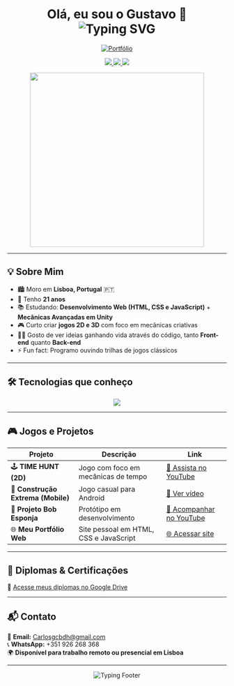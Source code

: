 <h1 align="center">
  Olá, eu sou o Gustavo 👋<br>
  <img src="https://readme-typing-svg.herokuapp.com?font=Fira+Code&size=26&duration=2000&pause=1000&color=00BFFF&center=true&vCenter=true&width=500&lines=🎮+Game+Dev+apaixonado+por+Unity;🌐+Futuro+Dev+Web+Front-end+%26+Back-end;🚀+Criando+experiências+incríveis!" alt="Typing SVG" />
</h1>

<p align="center">
  <a href="https://portfoliogustav.netlify.app/" target="_blank">
    <img src="https://img.shields.io/badge/Acessar%20Portfólio-00BFFF?style=for-the-badge&logo=google-chrome&logoColor=white" alt="Portfólio">
  </a>
</p>

<p align="center">
  <a href="https://github.com/Gustavoxsq" target="_blank">
    <img src="https://img.shields.io/badge/GitHub-100000?style=for-the-badge&logo=github&logoColor=white" />
  </a>
  <a href="mailto:Carlosgcbdh@gmail.com">
    <img src="https://img.shields.io/badge/Email-D14836?style=for-the-badge&logo=gmail&logoColor=white" />
  </a>
  <a href="https://wa.me/351926268368" target="_blank">
    <img src="https://img.shields.io/badge/WhatsApp-25D366?style=for-the-badge&logo=whatsapp&logoColor=white" />
  </a>
</p>

<p align="center">
  <img src="https://media.giphy.com/media/qgQUggAC3Pfv687qPC/giphy.gif" width="400" />
</p>

---

## 💡 Sobre Mim

- 🏙️ Moro em **Lisboa, Portugal** 🇵🇹  
- 🎂 Tenho **21 anos**  
- 📚 Estudando: **Desenvolvimento Web (HTML, CSS e JavaScript)** + **Mecânicas Avançadas em Unity**  
- 🎮 Curto criar **jogos 2D e 3D** com foco em mecânicas criativas  
- 👨‍💻 Gosto de ver ideias ganhando vida através do código, tanto **Front-end** quanto **Back-end**  
- ⚡ Fun fact: Programo ouvindo trilhas de jogos clássicos

---

## 🛠️ Tecnologias que conheço

<p align="center">
  <img src="https://skillicons.dev/icons?i=unity,cs,html,css,js&theme=dark" />
</p>

---

## 🎮 Jogos e Projetos

| Projeto                             | Descrição                             | Link                                                                 |
|-------------------------------------|---------------------------------------|----------------------------------------------------------------------|
| 🕹️ **TIME HUNT (2D)**               | Jogo com foco em mecânicas de tempo   | [🎥 Assista no YouTube](https://youtu.be/TVpTe9D3GSc?si=QvYki93ohgO_uaVl)  |
| 📱 **Construção Extrema (Mobile)**  | Jogo casual para Android              | [🎥 Ver vídeo](https://youtu.be/jEpRbdhVNVM?si=ya6y5M38DODJEhGV)         |
| 🔧 **Projeto Bob Esponja**          | Protótipo em desenvolvimento          | [🎥 Acompanhar no YouTube](https://youtu.be/yhSHCAkmloI)               |
| 🌐 **Meu Portfólio Web**            | Site pessoal em HTML, CSS e JavaScript| [🌐 Acessar site](https://portfoliogustav.netlify.app/)               |

---

## 📜 Diplomas & Certificações

📁 [Acesse meus diplomas no Google Drive](https://drive.google.com/drive/folders/14--AQe70PeHCsw7OXfxWGNHNH70dxPQL?usp=sharing)

---

## 📬 Contato

📧 **Email:** [Carlosgcbdh@gmail.com](mailto:Carlosgcbdh@gmail.com)  
📞 **WhatsApp:** +351 926 268 368  
🌍 **Disponível para trabalho remoto ou presencial em Lisboa**

---

<p align="center">
  <img src="https://readme-typing-svg.herokuapp.com?font=Fira+Code&weight=500&size=24&pause=1000&color=00BFFF&center=true&vCenter=true&width=500&lines=Vamos+criar+algo+incrível+juntos!+🚀" alt="Typing Footer" />
</p>
